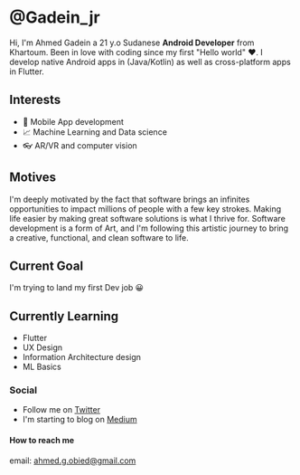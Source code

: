 # @Gadein_jr
Hi, I'm Ahmed Gadein a 21 y.o Sudanese **Android Developer** from Khartoum. Been in love with coding since my first "Hello world" :heart:.
I develop native Android apps in (Java/Kotlin) as well as cross-platform apps in Flutter.


## Interests
* :iphone: Mobile App development 
* :chart_with_upwards_trend: Machine Learning and Data science
* :eyeglasses: AR/VR and computer vision

## Motives
I'm deeply motivated by the fact that software brings an infinites opportunities to impact millions of people with a few key strokes. Making life easier by making great software solutions is what I thrive for. Software development is a form of Art, and I'm following this artistic journey to bring a creative, functional, and clean software to life.

## Current Goal
I'm trying to land my first Dev job :grinning:

## Currently Learning
* Flutter
* UX Design 
* Information Architecture design
* ML Basics

### Social
* Follow me on [Twitter](https://twitter.com/Gadein_II)
* I'm starting to blog on [Medium](https://medium.com/@ahmedgadein)



#### How to reach me
email: ahmed.g.obied@gmail.com
